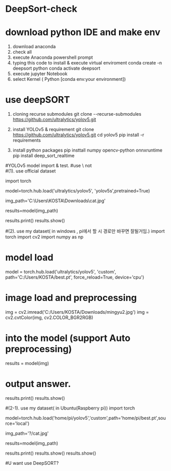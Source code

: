 # DeepSort-check

# download python IDE and make env
1. download anaconda
2. check all
3. execute Anaconda powershell prompt
4.  typing this code to install & execute virtual enviroment
conda create -n deepsort python
conda activate deepsort
5. execute jupyter Notebook
6. select Kernel ( Python [conda env:your environment])


# use deepSORT
1. cloning recurse submodules
   git clone --recurse-submodules https://github.com/ultralytics/yolov5.git

2. install YOLOv5 & requirement
   git clone https://github.com/ultralytics/yolov5.git
   cd yolov5 
   pip install -r requirements

3. install python packages
   pip insttall numpy opencv-python onnxruntime
   pip install deep_sort_realtime




#YOLOv5 model import & test.
#use \\ not \
#(1). use official dataset

import torch

model=torch.hub.load('ultralytics/yolov5', 'yolov5s',pretrained=True)

img_path='C:\\Users\\KOSTA\\Downloads\\cat.jpg'

results=model(img_path)

results.print()
results.show()


#(2). use my dataset( in windows , pi에서 할 시 경로만 바꾸면 잘될거임.)
import torch
import cv2
import numpy as np

# model load
model = torch.hub.load('ultralytics/yolov5', 'custom', path='C:/Users/KOSTA/best.pt', force_reload=True, device='cpu')

# image load and preprocessing
img = cv2.imread('C:/Users/KOSTA/Downloads/mingyu2.jpg')
img = cv2.cvtColor(img, cv2.COLOR_BGR2RGB)

# into the model (support Auto preprocessing)
results = model(img)

# output answer.
results.print()
results.show()




#(2-1). use my dataset( in Ubuntu(Raspberry pi))
import torch

model=torch.hub.load('home/pi/yolov5','custom',path='home/pi/best.pt',source='local')


img_path='?/cat.jpg'

results=model(img_path)

results.print()
results.show()
results.show()




#U want use DeepSORT?




